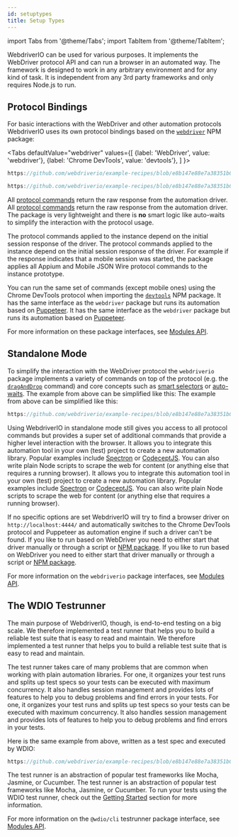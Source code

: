 ```yaml
---
id: setuptypes
title: Setup Types
---
```


import Tabs from '@theme/Tabs';
import TabItem from '@theme/TabItem';

WebdriverIO can be used for various purposes. It implements the WebDriver protocol API and can run a browser in an automated way. The framework is designed to work in any arbitrary environment and for any kind of task. It is independent from any 3rd party frameworks and only requires Node.js to run.

## Protocol Bindings

For basic interactions with the WebDriver and other automation protocols WebdriverIO uses its own protocol bindings based on the [`webdriver`](https://www.npmjs.com/package/webdriver) NPM package:

<Tabs
  defaultValue="webdriver"
  values={[
    {label: 'WebDriver', value: 'webdriver'},
 {label: 'Chrome DevTools', value: 'devtools'},
 ]
}>
<TabItem value="webdriver">

```js reference useHTTPS
https://github.com/webdriverio/example-recipes/blob/e8b147e88e7a38351b0918b4f7efbd9ae292201d/setup/webdriver.js#L5-L20
```

</TabItem>
<TabItem value="devtools">

```js reference useHTTPS
https://github.com/webdriverio/example-recipes/blob/e8b147e88e7a38351b0918b4f7efbd9ae292201d/setup/devtools.js#L2-L17
```

</TabItem>
</Tabs>

All [protocol commands](api/webdriver) return the raw response from the automation driver. All [protocol commands](api/webdriver) return the raw response from the automation driver. The package is very lightweight and there is __no__ smart logic like auto-waits to simplify the interaction with the protocol usage.

The protocol commands applied to the instance depend on the initial session response of the driver. The protocol commands applied to the instance depend on the initial session response of the driver. For example if the response indicates that a mobile session was started, the package applies all Appium and Mobile JSON Wire protocol commands to the instance prototype.

You can run the same set of commands (except mobile ones) using the Chrome DevTools protocol when importing the [`devtools`](https://www.npmjs.com/package/devtools) NPM package. It has the same interface as the `webdriver` package but runs its automation based on [Puppeteer](https://pptr.dev/). It has the same interface as the `webdriver` package but runs its automation based on [Puppeteer](https://pptr.dev/).

For more information on these package interfaces, see [Modules API](/docs/api/modules).

## Standalone Mode

To simplify the interaction with the WebDriver protocol the `webdriverio` package implements a variety of commands on top of the protocol (e.g. the [`dragAndDrop`](api/element/dragAndDrop) command) and core concepts such as [smart selectors](selectors) or [auto-waits](autowait). The example from above can be simplified like this: The example from above can be simplified like this:

```js reference useHTTPS
https://github.com/webdriverio/example-recipes/blob/e8b147e88e7a38351b0918b4f7efbd9ae292201d/setup/standalone.js#L2-L19
```

Using WebdriverIO in standalone mode still gives you access to all protocol commands but provides a super set of additional commands that provide a higher level interaction with the browser. It allows you to integrate this automation tool in your own (test) project to create a new automation library. Popular examples include [Spectron](https://www.electronjs.org/spectron) or [CodeceptJS](http://codecept.io). You can also write plain Node scripts to scrape the web for content (or anything else that requires a running browser). It allows you to integrate this automation tool in your own (test) project to create a new automation library. Popular examples include [Spectron](https://www.electronjs.org/spectron) or [CodeceptJS](http://codecept.io). You can also write plain Node scripts to scrape the web for content (or anything else that requires a running browser).

If no specific options are set WebdriverIO will try to find a browser driver on `http://localhost:4444/` and automatically switches to the Chrome DevTools protocol and Puppeteer as automation engine if such a driver can't be found. If you like to run based on WebDriver you need to either start that driver manually or through a script or [NPM package](https://www.npmjs.com/package/chromedriver). If you like to run based on WebDriver you need to either start that driver manually or through a script or [NPM package](https://www.npmjs.com/package/chromedriver).

For more information on the `webdriverio` package interfaces, see [Modules API](/docs/api/modules).

## The WDIO Testrunner

The main purpose of WebdriverIO, though, is end-to-end testing on a big scale. We therefore implemented a test runner that helps you to build a reliable test suite that is easy to read and maintain. We therefore implemented a test runner that helps you to build a reliable test suite that is easy to read and maintain.

The test runner takes care of many problems that are common when working with plain automation libraries. For one, it organizes your test runs and splits up test specs so your tests can be executed with maximum concurrency. It also handles session management and provides lots of features to help you to debug problems and find errors in your tests. For one, it organizes your test runs and splits up test specs so your tests can be executed with maximum concurrency. It also handles session management and provides lots of features to help you to debug problems and find errors in your tests.

Here is the same example from above, written as a test spec and executed by WDIO:

```js reference useHTTPS
https://github.com/webdriverio/example-recipes/blob/e8b147e88e7a38351b0918b4f7efbd9ae292201d/setup/testrunner.js
```

The test runner is an abstraction of popular test frameworks like Mocha, Jasmine, or Cucumber. The test runner is an abstraction of popular test frameworks like Mocha, Jasmine, or Cucumber. To run your tests using the WDIO test runner, check out the [Getting Started](gettingstarted) section for more information.

For more information on the `@wdio/cli` testrunner package interface, see [Modules API](/docs/api/modules).
